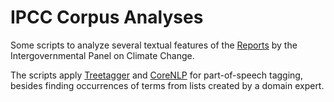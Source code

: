 # IPCC Corpus Analyses #

Some scripts to analyze several textual features of the [Reports](https://www.ipcc.ch/publications_and_data/publications_and_data_reports.shtml) by the Intergovernmental Panel on Climate Change.

The scripts apply [Treetagger](http://www.cis.uni-muenchen.de/~schmid/tools/TreeTagger/) and [CoreNLP](https://stanfordnlp.github.io/CoreNLP/) for part-of-speech tagging, besides finding occurrences of terms from lists created by a domain expert.